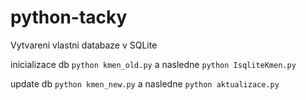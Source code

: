 # python-tacky
Vytvareni vlastni databaze v SQLite

inicializace db `python kmen_old.py`  a nasledne `python IsqliteKmen.py`

update db `python kmen_new.py` a nasledne `python aktualizace.py`
